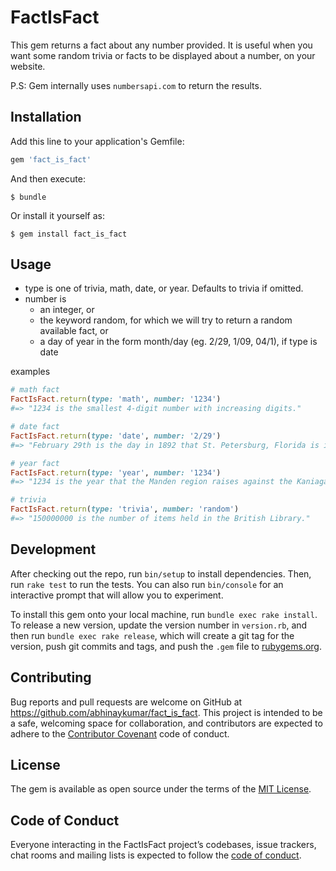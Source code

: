 # FactIsFact

This gem returns a fact about any number provided. It is useful when you want 
some random trivia or facts to be displayed about a number, on your website.

P.S: Gem internally uses `numbersapi.com` to return the results.

## Installation

Add this line to your application's Gemfile:

```ruby
gem 'fact_is_fact'
```

And then execute:

    $ bundle

Or install it yourself as:

    $ gem install fact_is_fact

## Usage
* type is one of trivia, math, date, or year. Defaults to trivia if omitted.
* number is
    * an integer, or
    * the keyword random, for which we will try to return a random available fact, or
    * a day of year in the form month/day (eg. 2/29, 1/09, 04/1), if type is date

examples
```ruby
# math fact
FactIsFact.return(type: 'math', number: '1234')
#=> "1234 is the smallest 4-digit number with increasing digits."

# date fact
FactIsFact.return(type: 'date', number: '2/29')
#=> "February 29th is the day in 1892 that St. Petersburg, Florida is incorporated."

# year fact
FactIsFact.return(type: 'year', number: '1234')
#=> "1234 is the year that the Manden region raises against the Kaniaga kingdom."

# trivia
FactIsFact.return(type: 'trivia', number: 'random')
#=> "150000000 is the number of items held in the British Library."
```

## Development

After checking out the repo, run `bin/setup` to install dependencies. Then, run `rake test` to run the tests. You can also run `bin/console` for an interactive prompt that will allow you to experiment.

To install this gem onto your local machine, run `bundle exec rake install`. To release a new version, update the version number in `version.rb`, and then run `bundle exec rake release`, which will create a git tag for the version, push git commits and tags, and push the `.gem` file to [rubygems.org](https://rubygems.org).

## Contributing

Bug reports and pull requests are welcome on GitHub at https://github.com/abhinaykumar/fact_is_fact. This project is intended to be a safe, welcoming space for collaboration, and contributors are expected to adhere to the [Contributor Covenant](http://contributor-covenant.org) code of conduct.

## License

The gem is available as open source under the terms of the [MIT License](https://opensource.org/licenses/MIT).

## Code of Conduct

Everyone interacting in the FactIsFact project’s codebases, issue trackers, chat rooms and mailing lists is expected to follow the [code of conduct](https://github.com/[USERNAME]/fact_is_fact/blob/master/CODE_OF_CONDUCT.md).
